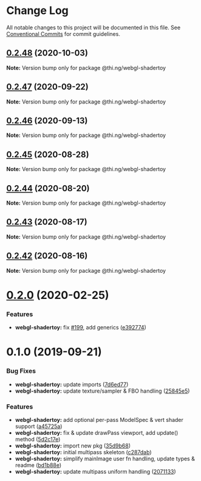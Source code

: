 # Change Log

All notable changes to this project will be documented in this file.
See [Conventional Commits](https://conventionalcommits.org) for commit guidelines.

## [0.2.48](https://github.com/thi-ng/umbrella/compare/@thi.ng/webgl-shadertoy@0.2.47...@thi.ng/webgl-shadertoy@0.2.48) (2020-10-03)

**Note:** Version bump only for package @thi.ng/webgl-shadertoy





## [0.2.47](https://github.com/thi-ng/umbrella/compare/@thi.ng/webgl-shadertoy@0.2.46...@thi.ng/webgl-shadertoy@0.2.47) (2020-09-22)

**Note:** Version bump only for package @thi.ng/webgl-shadertoy





## [0.2.46](https://github.com/thi-ng/umbrella/compare/@thi.ng/webgl-shadertoy@0.2.45...@thi.ng/webgl-shadertoy@0.2.46) (2020-09-13)

**Note:** Version bump only for package @thi.ng/webgl-shadertoy





## [0.2.45](https://github.com/thi-ng/umbrella/compare/@thi.ng/webgl-shadertoy@0.2.44...@thi.ng/webgl-shadertoy@0.2.45) (2020-08-28)

**Note:** Version bump only for package @thi.ng/webgl-shadertoy





## [0.2.44](https://github.com/thi-ng/umbrella/compare/@thi.ng/webgl-shadertoy@0.2.43...@thi.ng/webgl-shadertoy@0.2.44) (2020-08-20)

**Note:** Version bump only for package @thi.ng/webgl-shadertoy





## [0.2.43](https://github.com/thi-ng/umbrella/compare/@thi.ng/webgl-shadertoy@0.2.42...@thi.ng/webgl-shadertoy@0.2.43) (2020-08-17)

**Note:** Version bump only for package @thi.ng/webgl-shadertoy





## [0.2.42](https://github.com/thi-ng/umbrella/compare/@thi.ng/webgl-shadertoy@0.2.41...@thi.ng/webgl-shadertoy@0.2.42) (2020-08-16)

**Note:** Version bump only for package @thi.ng/webgl-shadertoy





# [0.2.0](https://github.com/thi-ng/umbrella/compare/@thi.ng/webgl-shadertoy@0.1.4...@thi.ng/webgl-shadertoy@0.2.0) (2020-02-25)


### Features

* **webgl-shadertoy:** fix [#199](https://github.com/thi-ng/umbrella/issues/199), add generics ([e392774](https://github.com/thi-ng/umbrella/commit/e392774945e4d29f145dba2fd17f99919b2c5fd5))





# 0.1.0 (2019-09-21)

### Bug Fixes

* **webgl-shadertoy:** update imports ([7d6ed77](https://github.com/thi-ng/umbrella/commit/7d6ed77))
* **webgl-shadertoy:** update texture/sampler & FBO handling ([25845e5](https://github.com/thi-ng/umbrella/commit/25845e5))

### Features

* **webgl-shadertoy:** add optional per-pass ModelSpec & vert shader support ([a45725a](https://github.com/thi-ng/umbrella/commit/a45725a))
* **webgl-shadertoy:** fix & update drawPass viewport, add update() method ([5d2c17e](https://github.com/thi-ng/umbrella/commit/5d2c17e))
* **webgl-shadertoy:** import new pkg ([35d9b68](https://github.com/thi-ng/umbrella/commit/35d9b68))
* **webgl-shadertoy:** initial multipass skeleton ([c287dab](https://github.com/thi-ng/umbrella/commit/c287dab))
* **webgl-shadertoy:** simplify mainImage user fn handling, update types & readme ([bd1b88e](https://github.com/thi-ng/umbrella/commit/bd1b88e))
* **webgl-shadertoy:** update multipass uniform handling ([2071133](https://github.com/thi-ng/umbrella/commit/2071133))

